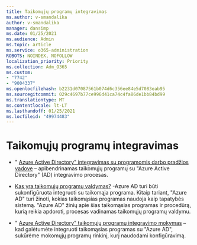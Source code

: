 ```yaml
---
title: Taikomųjų programų integravimas
ms.author: v-smandalika
author: v-smandalika
manager: dansimp
ms.date: 01/25/2021
ms.audience: Admin
ms.topic: article
ms.service: o365-administration
ROBOTS: NOINDEX, NOFOLLOW
localization_priority: Priority
ms.collection: Adm_O365
ms.custom:
- "7742"
- "9004337"
ms.openlocfilehash: b2231d07087561b074d6c356ee84e5d7083eab95
ms.sourcegitcommit: 029c4697b77ce996d41ca74c4fa86de1bb84bd99
ms.translationtype: MT
ms.contentlocale: lt-LT
ms.lasthandoff: 01/25/2021
ms.locfileid: "49974483"
---
```

# <a name="application--integration"></a>Taikomųjų programų integravimas

- " [Azure Active Directory" integravimas su programomis darbo pradžios vadove](https://docs.microsoft.com/azure/active-directory/manage-apps/plan-an-application-integration) – apibendrinamas taikomųjų programų su "Azure Active Directory" (AD) integravimo procesas.

- [Kas yra taikomųjų programų valdymas?](https://docs.microsoft.com/azure/active-directory/manage-apps/what-is-application-management)  -Azure AD turi būti sukonfigūruota integruoti su taikomąja programa. Kitaip tariant, "Azure AD" turi žinoti, kokias taikomąsias programas naudoja kaip tapatybės sistemą. "Azure AD" žinių apie šias taikomąsias programas ir procedūrą, kurią reikia apdoroti, procesas vadinamas taikomųjų programų valdymu.

- " [Azure Active Directory" taikomųjų programų integravimo mokymas](https://docs.microsoft.com/azure/active-directory/saas-apps/tutorial-list) – kad galėtumėte integruoti taikomąsias programas su "Azure AD", sukūrėme mokomųjų programų rinkinį, kurį naudodami konfigūravimą.

